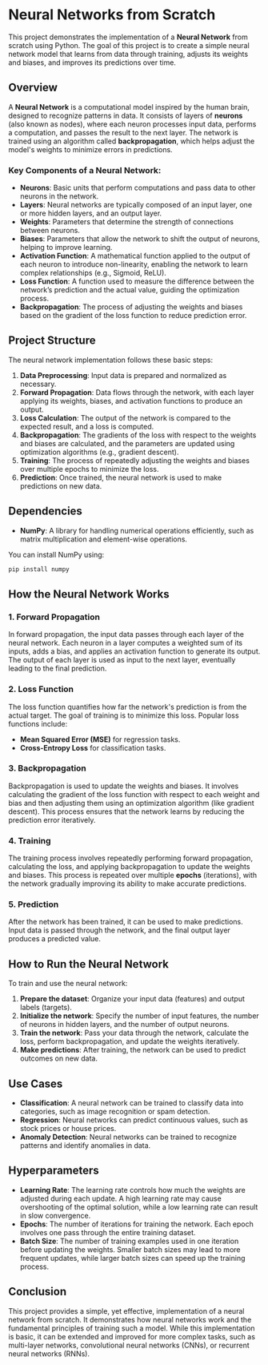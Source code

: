 # Neural Networks from Scratch

This project demonstrates the implementation of a **Neural Network** from scratch using Python. The goal of this project is to create a simple neural network model that learns from data through training, adjusts its weights and biases, and improves its predictions over time.

## Overview

A **Neural Network** is a computational model inspired by the human brain, designed to recognize patterns in data. It consists of layers of **neurons** (also known as nodes), where each neuron processes input data, performs a computation, and passes the result to the next layer. The network is trained using an algorithm called **backpropagation**, which helps adjust the model's weights to minimize errors in predictions.

### Key Components of a Neural Network:
- **Neurons**: Basic units that perform computations and pass data to other neurons in the network.
- **Layers**: Neural networks are typically composed of an input layer, one or more hidden layers, and an output layer.
- **Weights**: Parameters that determine the strength of connections between neurons.
- **Biases**: Parameters that allow the network to shift the output of neurons, helping to improve learning.
- **Activation Function**: A mathematical function applied to the output of each neuron to introduce non-linearity, enabling the network to learn complex relationships (e.g., Sigmoid, ReLU).
- **Loss Function**: A function used to measure the difference between the network’s prediction and the actual value, guiding the optimization process.
- **Backpropagation**: The process of adjusting the weights and biases based on the gradient of the loss function to reduce prediction error.

## Project Structure

The neural network implementation follows these basic steps:

1. **Data Preprocessing**: Input data is prepared and normalized as necessary.
2. **Forward Propagation**: Data flows through the network, with each layer applying its weights, biases, and activation functions to produce an output.
3. **Loss Calculation**: The output of the network is compared to the expected result, and a loss is computed.
4. **Backpropagation**: The gradients of the loss with respect to the weights and biases are calculated, and the parameters are updated using optimization algorithms (e.g., gradient descent).
5. **Training**: The process of repeatedly adjusting the weights and biases over multiple epochs to minimize the loss.
6. **Prediction**: Once trained, the neural network is used to make predictions on new data.

## Dependencies

- **NumPy**: A library for handling numerical operations efficiently, such as matrix multiplication and element-wise operations.

You can install NumPy using:

```bash
pip install numpy
```

## How the Neural Network Works

### 1. **Forward Propagation**
In forward propagation, the input data passes through each layer of the neural network. Each neuron in a layer computes a weighted sum of its inputs, adds a bias, and applies an activation function to generate its output. The output of each layer is used as input to the next layer, eventually leading to the final prediction.

### 2. **Loss Function**
The loss function quantifies how far the network's prediction is from the actual target. The goal of training is to minimize this loss. Popular loss functions include:
- **Mean Squared Error (MSE)** for regression tasks.
- **Cross-Entropy Loss** for classification tasks.

### 3. **Backpropagation**
Backpropagation is used to update the weights and biases. It involves calculating the gradient of the loss function with respect to each weight and bias and then adjusting them using an optimization algorithm (like gradient descent). This process ensures that the network learns by reducing the prediction error iteratively.

### 4. **Training**
The training process involves repeatedly performing forward propagation, calculating the loss, and applying backpropagation to update the weights and biases. This process is repeated over multiple **epochs** (iterations), with the network gradually improving its ability to make accurate predictions.

### 5. **Prediction**
After the network has been trained, it can be used to make predictions. Input data is passed through the network, and the final output layer produces a predicted value.

## How to Run the Neural Network

To train and use the neural network:

1. **Prepare the dataset**: Organize your input data (features) and output labels (targets).
2. **Initialize the network**: Specify the number of input features, the number of neurons in hidden layers, and the number of output neurons.
3. **Train the network**: Pass your data through the network, calculate the loss, perform backpropagation, and update the weights iteratively.
4. **Make predictions**: After training, the network can be used to predict outcomes on new data.

## Use Cases

- **Classification**: A neural network can be trained to classify data into categories, such as image recognition or spam detection.
- **Regression**: Neural networks can predict continuous values, such as stock prices or house prices.
- **Anomaly Detection**: Neural networks can be trained to recognize patterns and identify anomalies in data.

## Hyperparameters

- **Learning Rate**: The learning rate controls how much the weights are adjusted during each update. A high learning rate may cause overshooting of the optimal solution, while a low learning rate can result in slow convergence.
- **Epochs**: The number of iterations for training the network. Each epoch involves one pass through the entire training dataset.
- **Batch Size**: The number of training examples used in one iteration before updating the weights. Smaller batch sizes may lead to more frequent updates, while larger batch sizes can speed up the training process.

## Conclusion

This project provides a simple, yet effective, implementation of a neural network from scratch. It demonstrates how neural networks work and the fundamental principles of training such a model. While this implementation is basic, it can be extended and improved for more complex tasks, such as multi-layer networks, convolutional neural networks (CNNs), or recurrent neural networks (RNNs).
